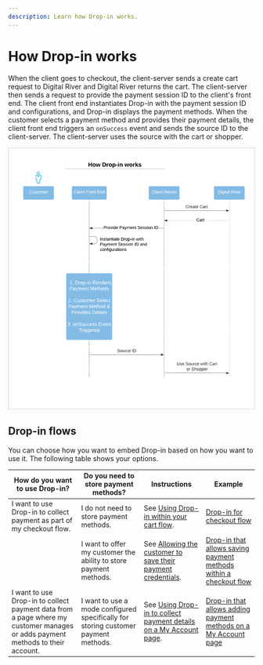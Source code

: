 ```yaml
---
description: Learn how Drop-in works.
---
```


# How Drop-in works

When the client goes to checkout, the client-server sends a create cart request to Digital River and Digital River returns the cart. The client-server then sends a request to provide the payment session ID to the client's front end. The client front end instantiates Drop-in with the payment session ID and configurations, and Drop-in displays the payment methods. When the customer selects a payment method and provides their payment details, the client front end triggers an `onSuccess` event and sends the source ID to the client-server. The client-server uses the source with the cart or shopper.

![](<../../.gitbook/assets/how-drop-in-works-commerce-api (2).png>)

## Drop-in flows

You can choose how you want to embed Drop-in based on how you want to use it. The following table shows your options.

| How do you want to use Drop-in?                                                                                               | Do you need to store payment methods?                                              | Instructions                                                                                                                                                     | Example                                                                                                                     |
| ----------------------------------------------------------------------------------------------------------------------------- | ---------------------------------------------------------------------------------- | ---------------------------------------------------------------------------------------------------------------------------------------------------------------- | --------------------------------------------------------------------------------------------------------------------------- |
| I want to use Drop-in to collect payment as part of my checkout flow.                                                         | I do not need to store payment methods.                                            | See [Using Drop-in within your cart flow](drop-in-integration-guide.md#using-drop-in-within-your-cart-flow).                                                     | [Drop-in for checkout flow](https://tools.drapi.io/cm/drop-in/)                                                             |
|                                                                                                                               | I want to offer my customer the ability to store payment methods.                  | See [Allowing the customer to save their payment credentials](drop-in-integration-guide.md#optional-allowing-the-customer-to-save-their-payment-details).        | [Drop-in that allows saving payment methods within a checkout flow](https://tools.drapi.io/cm/drop-in/allow-save-payment)   |
| I want to use Drop-in to collect payment data from a page where my customer manages or adds payment methods to their account. | I want to use a mode configured specifically for storing customer payment methods. | See [Using Drop-in to collect payment details on a My Account page](drop-in-integration-guide.md#using-drop-in-to-collect-payment-details-on-a-my-account-page). | [Drop-in that allows adding payment methods on a My Account page](https://tools.drapi.io/cm/drop-in/manage-payment-methods) |

##
